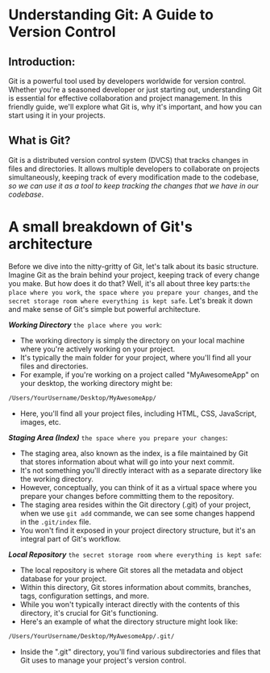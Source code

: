 # Understanding Git: A Guide to Version Control

## Introduction:
Git is a powerful tool used by developers worldwide for version control. Whether you're a seasoned developer or just starting out, understanding Git is essential for effective collaboration and project management. In this friendly guide, we'll explore what Git is, why it's important, and how you can start using it in your projects.

## What is Git?
Git is a distributed version control system (DVCS) that tracks changes in files and directories. It allows multiple developers to collaborate on projects simultaneously, keeping track of every modification made to the codebase, _so we can use it as a tool to keep tracking the changes that we have in our codebase_.

# A small breakdown of Git's architecture

Before we dive into the nitty-gritty of Git, let's talk about its basic structure. Imagine Git as the brain behind your project, keeping track of every change you make. But how does it do that? Well, it's all about three key parts:`the place where you work`, `the space where you prepare your changes`, and `the secret storage room where everything is kept safe`. Let's break it down and make sense of Git's simple but powerful architecture.

***Working Directory*** `the place where you work`:
+ The working directory is simply the directory on your local machine where you're actively working on your project.
+ It's typically the main folder for your project, where you'll find all your files and directories.
+ For example, if you're working on a project called "MyAwesomeApp" on your desktop, the working directory might be:
```bash 
/Users/YourUsername/Desktop/MyAwesomeApp/
```
+ Here, you'll find all your project files, including HTML, CSS, JavaScript, images, etc.


***Staging Area (Index)*** `the space where you prepare your changes`:
+ The staging area, also known as the index, is a file maintained by Git that stores information about what will go into your next commit.
+ It's not something you'll directly interact with as a separate directory like the working directory.
+ However, conceptually, you can think of it as a virtual space where you prepare your changes before committing them to the repository.
+ The staging area resides within the Git directory (.git) of your project, when we use `git add` commande, we can see some changes happend in the `.git/index` file.
+ You won't find it exposed in your project directory structure, but it's an integral part of Git's workflow.


***Local Repository*** `the secret storage room where everything is kept safe`:
+ The local repository is where Git stores all the metadata and object database for your project.
+ Within this directory, Git stores information about commits, branches, tags, configuration settings, and more.
+ While you won't typically interact directly with the contents of this directory, it's crucial for Git's functioning.
+ Here's an example of what the directory structure might look like:
```bash 
/Users/YourUsername/Desktop/MyAwesomeApp/.git/
```
+ Inside the ".git" directory, you'll find various subdirectories and files that Git uses to manage your project's version control.



